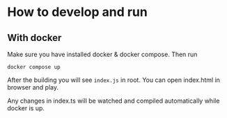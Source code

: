 # How to develop and run

## With docker
Make sure you have installed docker & docker compose. Then run
```shell
docker compose up
```
After the building you will see `index.js` in root. You can open index.html in browser and play.

Any changes in index.ts will be watched and compiled automatically while docker is up.